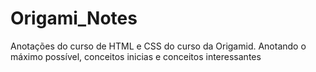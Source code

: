 # Origami_Notes
Anotações do curso  de HTML e CSS do curso da Origamid. Anotando o máximo possível, conceitos inicias e conceitos interessantes
